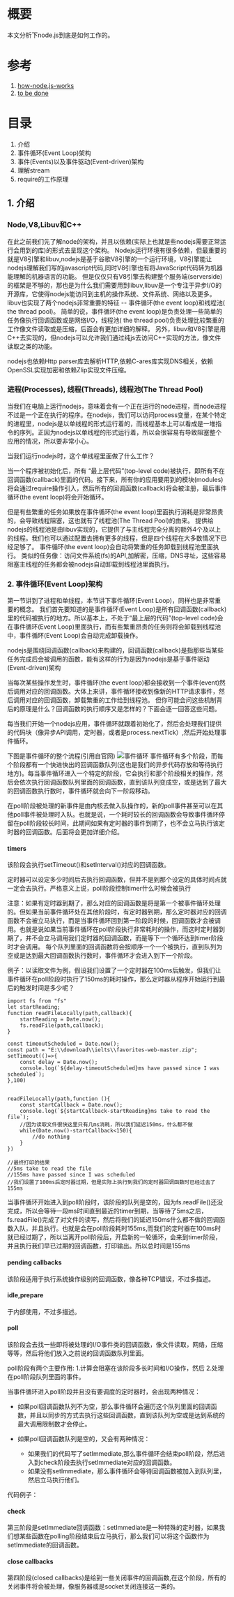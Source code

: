 # 概要
本文分析下node.js到底是如何工作的。

# 参考
1. [how-node.js-works](https://dev.to/cpuram1/how-node-js-works-a-look-behind-the-scenes-49ld)
2. [to be done](https://dev.to/cpuram1/how-node-js-works-a-look-behind-the-scenes-49ld)

# 目录
1. 介绍
2. 事件循环(Event Loop)架构
3. 事件(Events)以及事件驱动(Event-driven)架构
4. 理解stream
5. require的工作原理



## 1. 介绍
### Node,V8,Libuv和C++
在此之前我们先了解node的架构，并且以依赖(实际上也就是些nodejs需要正常运行会用到的库)的形式去呈现这个架构。
Nodejs运行环境有很多依赖，但最重要的就是V8引擎和libuv,nodejs是基于谷歌V8引擎的一个运行环境，V8引擎能让nodejs理解我们写的javascript代码,同时V8引擎也有将JavaScript代码转为机器能理解的机器语言的功能。
但是仅仅只有V8引擎去构建整个服务端(serverside)的框架是不够的，那也是为什么我们需要用到libuv,libuv是一个专注于异步I/O的开源库，它使得nodejs能访问到主机的操作系统、文件系统、网络以及更多。libuv也实现了两个nodejs非常重要的特征 -- 事件循环(the event loop)和线程池( the thread pool)。
简单的说，事件循环(the event loop)是负责处理一些简单的任务像执行回调函数或是网络I/O，线程池( the thread pool)负责处理比较繁重的工作像文件读取或是压缩，后面会有更加详细的解释。
另外，libuv和V8引擎是用C++去实现的，但nodejs可以允许我们通过纯js去访问C++实现的方法，像文件读取之类的功能。


nodejs也依赖Http parser库去解析HTTP,依赖C-ares库实现DNS相关，依赖OpenSSL实现加密和依赖Zlip实现文件压缩。

### 进程(Processes), 线程(Threads), 线程池(The Thread Pool)
当我们在电脑上运行nodejs，意味着会有一个正在运行的node进程，而node进程不过是一个正在执行的程序。在nodejs，我们可以访问process变量，在某个特定的进程里，nodejs是以单线程的形式运行着的，而线程基本上可以看成是一堆指令的序列。正因为nodejs以单线程的形式运行着，所以会很容易有导致阻塞整个应用的情况，所以要非常小心。

当我们运行nodejs时，这个单线程里面做了什么工作？


当一个程序被初始化后，所有 “最上层代码”(top-level code)被执行，即所有不在回调函数(callback)里面的代码。接下来，所有你的应用要用到的模块(modules)将会通过require操作引入，然后所有的回调函数(callback)将会被注册，最后事件循环(the event loop)将会开始循环。

但是有些繁重的任务如果放在事件循环(the event loop)里面执行消耗是非常昂贵的，会导致线程阻塞，这也就有了线程池(The Thread Pool)的由来。
提供给nodejs的线程池是由libuv实现的，它提供了与主线程完全分离的额外4个及以上的线程。我们也可以通过配置去拥有更多的线程，但是四个线程在大多数情况下已经足够了。
事件循环(the event loop)会自动将繁重的任务卸载到线程池里面执行。
类似的任务像：访问文件系统(fs)的API,加解密，压缩，DNS寻址，这些容易阻塞主线程的任务都会被nodejs自动卸载到线程池里面执行。


### 2. 事件循环(Event Loop)架构
第一节讲到了进程和单线程，本节讲下事件循环(Event Loop)，同样也是非常重要的概念。
我们首先要知道的是事件循环(Event Loop)是所有回调函数(callback)里的代码被执行的地方。所以基本上，不处于“最上层的代码”(top-level code)会在事件循环(Event Loop)里面执行，而有些繁重昂贵的任务则将会卸载到线程池中，事件循环(Event Loop)会自动完成卸载操作。

nodejs是围绕回调函数(callback)来构建的，回调函数(callback)是指那些当某些任务完成后会被调用的函数，能有这样的行为是因为nodejs是基于事件驱动(Event-driven)架构

当每次某些操作发生时，事件循环(the event loop)都会接收到一个事件(event)然后调用对应的回调函数。大体上来讲，事件循环接收到像新的HTTP请求事件，然后调用对应的回调函数，卸载繁重的工作给到线程池。
但你可能会问这些机制背后的原理是什么？回调函数的执行顺序又是怎样的？下面会逐一回答这些问题。

每当我们开始一个nodejs应用，事件循环就跟着初始化了，然后会处理我们提供的代码块（像异步API调用，定时器，或者是process.nextTick）,然后开始处理事件循环。


下图是事件循环的整个流程(引用自官网)
![事件循环](\public\images\eventLoop.png)
事件循环有多个阶段，而每个阶段都有一个快进快出的回调函数队列(这也是我们的异步代码存放和等待执行地方)。每当事件循环进入一个特定的阶段，它会执行和那个阶段相关的操作，然后会依次执行回调函数队列里面的回调函数，直到该队列变成空，或是达到了最大的回调函数执行数时，事件循环就会向下一阶段移动。

在poll阶段被处理的新事件是由内核去做入队操作的，新的poll事件甚至可以在其他poll事件被处理时入队。也就是说，一个耗时较长的回调函数会导致事件循环停留在poll阶段较长时间，此期间如果有定时器的事件到期了，也不会立马执行该定时器的回调函数。后面将会更加详细介绍。


#### timers
该阶段会执行setTimeout()和setInterval()对应的回调函数。

定时器可以设定多少时间后去执行回调函数，但并不是到那个设定的具体时间点就一定会去执行。严格意义上说，poll阶段控制timer什么时候会被执行

注意：如果有定时器到期了，那么对应的回调函数是将是第一个被事件循环处理的。但如果当前事件循环处在其他阶段时，有定时器到期，那么定时器对应的回调函数不会被立马执行，而是当事件循环回到第一阶段的时候，回调函数才会被调用。也就是说如果当前事件循环在poll阶段执行非常耗时的操作，而这时定时器到期了，并不会立马调用我们定时器的回调函数，而是等下一个循环达到timer阶段时才会调用。
每个队列里面的回调函数将会按顺序一个一个被执行，直到队列为空或是达到最大回调函数执行数时，事件循环才会进入到下一个阶段。

例子：以读取文件为例，假设我们设置了一个定时器在100ms后触发，但我们让事件循环在poll阶段时执行了150ms的耗时操作，那么定时器从程序开始运行到最后的触发时间是多少呢？
```node
import fs from "fs"
let startReading;
function readFileLocally(path,callback){
    startReading = Date.now();
    fs.readFile(path,callback);
}

const timeoutScheduled = Date.now();
const path = "E:\\download\\ielts\\favorites-web-master.zip";
setTimeout(()=>{
    const delay = Date.now();
    console.log(`${delay-timeoutScheduled}ms have passed since I was scheduled`);
},100)


readFileLocally(path,function (){
    const startCallback = Date.now();
    console.log(`${startCallback-startReading}ms take to read the file`);
    //因为读取文件很快这里只有几ms消耗，所以我们延迟150ms，什么都不做
    while(Date.now()-startCallback<150){
        //do nothing
    }
})

//最终打印的结果
//5ms take to read the file
//155ms have passed since I was scheduled
//我们设置了100ms后定时器过期，但是实际上执行到我们的定时器回调函数时已经过去了155ms
```
当事件循环开始进入到poll阶段时，该阶段的队列是空的，因为fs.readFile()还没完成，所以会等待一段ms时间直到最近的timer到期，当等待了5ms之后，fs.readFile()完成了对文件的读写，然后将我们的延迟150ms什么都不做的回调函数入队，并且执行。也就是会在poll阶段耗时155ms,而我们的定时器在100ms时就已经过期了，所以当离开poll阶段后，开启新的一轮循环，会来到timer阶段，并且执行我们早已过期的回调函数，打印输出。所以总时间是155ms


#### pending callbacks
该阶段适用于执行系统操作级别的回调函数，像各种TCP错误，不过多描述。
#### idle,prepare
于内部使用，不过多描述。

#### poll
该阶段会去找一些即将被处理的I/O事件类的回调函数，像文件读取，网络，压缩等等，然后将他们放入之前说的回调函数队列里面。

poll阶段有两个主要作用:
1.计算会阻塞在该阶段多长时间和I/O操作，然后
2.处理在poll阶段队列里面的事件。 

当事件循环进入poll阶段并且没有要调度的定时器时，会出现两种情况：
- 如果poll回调函数队列不为空，那么事件循环会遍历这个队列里面的回调函数，并且以同步的方式去执行这些回调函数，直到该队列为空或是达到系统的最大调用限制数才会停止。

- 如果poll回调函数队列是空的，又会有两种情况：
  - 如果我们的代码写了setImmediate,那么事件循环会结束poll阶段，然后进入到check阶段去执行setImmediate对应的回调函数。
  - 如果没有setImmediate，那么事件循环会等待回调函数被加入到队列里，然后立马执行他们。



代码例子：




#### check
第三阶段是setImmediate回调函数：setImmediate是一种特殊的定时器，如果我们想某些函数在polling阶段结束后立马执行，那么我们可以将这个函数作为setImmediate的回调函数。


#### close callbacks
第四阶段(closed callbacks)是给到一些关闭事件的回调函数,在这个阶段，所有的关闭事件将会被处理，像服务器或是socket关闭连接这一类的。